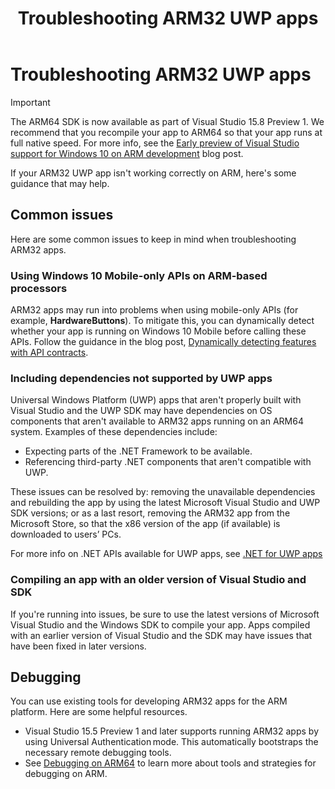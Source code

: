 ﻿---
title: Troubleshooting ARM32 UWP apps

description: Common issues with ARM32 apps when running on ARM, and how to fix them. 

ms.date: 05/09/2018
ms.topic: article


keywords: windows 10 s, always connected, ARM32 apps on ARM, windows 10 on ARM, troubleshooting
ms.localizationpriority: medium
---

# Troubleshooting ARM32 UWP apps
>[!IMPORTANT]
> The ARM64 SDK is now available as part of Visual Studio 15.8 Preview 1. We recommend that you recompile your app to ARM64 so that your app runs at full native speed. For more info, see the [Early preview of Visual Studio support for Windows 10 on ARM development](https://blogs.windows.com/buildingapps/2018/05/08/visual-studio-support-for-windows-10-on-arm-development/) blog post.

If your ARM32 UWP app isn't working correctly on ARM, here's some guidance that may help. 

## Common issues
Here are some common issues to keep in mind when troubleshooting ARM32 apps.

### Using Windows 10 Mobile-only APIs on ARM-based processors 
ARM32 apps may run into problems when using mobile-only APIs (for example, **HardwareButtons**). To mitigate this, you can dynamically detect whether your app is running on Windows 10 Mobile before calling these APIs. Follow the guidance in the blog post, [Dynamically detecting features with API contracts](https://blogs.windows.com/buildingapps/2015/09/15/dynamically-detecting-features-with-api-contracts-10-by-10/).

### Including dependencies not supported by UWP apps
Universal Windows Platform (UWP) apps that aren't properly built with Visual Studio and the UWP SDK may have dependencies on OS components that aren't available to ARM32 apps running on an ARM64 system. Examples of these dependencies include:

- Expecting parts of the .NET Framework to be available.
- Referencing third-party .NET components that aren't compatible with UWP.

These issues can be resolved by: removing the unavailable dependencies and rebuilding the app by using the latest Microsoft Visual Studio and UWP SDK versions; or as a last resort, removing the ARM32 app from the Microsoft Store, so that the x86 version of the app (if available) is downloaded to users’ PCs. 

For more info on .NET APIs available for UWP apps, see [.NET for UWP apps](https://msdn.microsoft.com/library/windows/apps/mt185501.aspx)

### Compiling an app with an older version of Visual Studio and SDK
If you're running into issues, be sure to use the latest versions of Microsoft Visual Studio and the Windows SDK to compile your app. Apps compiled with an earlier version of Visual Studio and the SDK may have issues that have been fixed in later versions.

## Debugging
You can use existing tools for developing ARM32 apps for the ARM platform. Here are some helpful resources.

- Visual Studio 15.5 Preview 1 and later supports running ARM32 apps by using Universal Authentication mode. This automatically bootstraps the necessary remote debugging tools.
- See [Debugging on ARM64](https://docs.microsoft.com/en-us/windows-hardware/drivers/debugger/debugging-arm64) to learn more about tools and strategies for debugging on ARM.